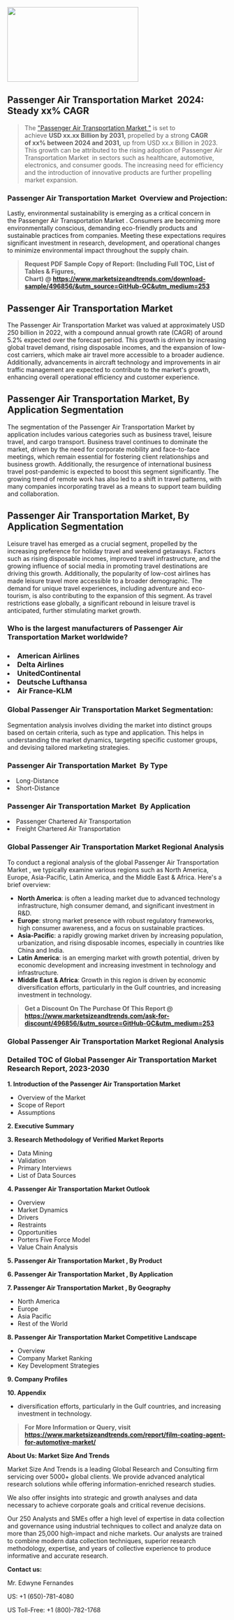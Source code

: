 <p><img class="alignnone size-medium wp-image-20088" src="https://ffe5etoiles.com/wp-content/uploads/2024/12/MST1-300x171.png" alt="" width="300" height="171" /></p><h2 id="ember46" class="ember-view reader-text-block__heading-2">Passenger Air Transportation Market &nbsp;2024: Steady&nbsp;xx% CAGR</h2><blockquote id="ember47" class="ember-view reader-text-block__blockquote">The&nbsp;<a class="app-aware-link " href="https://www.marketsizeandtrends.com/download-sample/496856/&utm_source=GitHub-GC&utm_medium=253" target="_blank" data-test-app-aware-link="">"Passenger Air Transportation Market "</a>&nbsp;is set to achieve&nbsp;<strong>USD&nbsp;xx.xx&nbsp;Billion by 2031,</strong>&nbsp;propelled by a strong&nbsp;<strong>CAGR of&nbsp;xx% between 2024 and 2031,</strong>&nbsp;up from USD xx.x Billion in 2023. This growth can be attributed to the rising adoption of&nbsp;Passenger Air Transportation Market &nbsp;in sectors such as healthcare, automotive, electronics, and consumer goods. The increasing need for efficiency and the introduction of innovative products are further propelling market expansion.</blockquote><h3 id="ember48" class="ember-view reader-text-block__heading-3">Passenger Air Transportation Market &nbsp;Overview and Projection:</h3><p id="ember49" class="ember-view reader-text-block__paragraph">Lastly, environmental sustainability is emerging as a critical concern in the&nbsp;Passenger Air Transportation Market . Consumers are becoming more environmentally conscious, demanding eco-friendly products and sustainable practices from companies. Meeting these expectations requires significant investment in research, development, and operational changes to minimize environmental impact throughout the supply chain.</p><blockquote id="ember50" class="ember-view reader-text-block__blockquote"><strong>Request PDF Sample Copy of Report: (Including Full TOC, List of Tables &amp; Figures, Chart)&nbsp;@&nbsp;<strong><a href="https://www.marketsizeandtrends.com/download-sample/496856/&utm_source=GitHub-GC&utm_medium=253" target="_blank">https://www.marketsizeandtrends.com/download-sample/496856/&utm_source=GitHub-GC&utm_medium=253</a></strong></strong></blockquote><h3 class=""> <h2>Passenger Air Transportation Market</h2><p>The Passenger Air Transportation Market was valued at approximately USD 250 billion in 2022, with a compound annual growth rate (CAGR) of around 5.2% expected over the forecast period. This growth is driven by increasing global travel demand, rising disposable incomes, and the expansion of low-cost carriers, which make air travel more accessible to a broader audience. Additionally, advancements in aircraft technology and improvements in air traffic management are expected to contribute to the market's growth, enhancing overall operational efficiency and customer experience.</p><h2>Passenger Air Transportation Market, By Application Segmentation</h2><p>The segmentation of the Passenger Air Transportation Market by application includes various categories such as business travel, leisure travel, and cargo transport. Business travel continues to dominate the market, driven by the need for corporate mobility and face-to-face meetings, which remain essential for fostering client relationships and business growth. Additionally, the resurgence of international business travel post-pandemic is expected to boost this segment significantly. The growing trend of remote work has also led to a shift in travel patterns, with many companies incorporating travel as a means to support team building and collaboration.</p><h2>Passenger Air Transportation Market, By Application Segmentation</h2><p>Leisure travel has emerged as a crucial segment, propelled by the increasing preference for holiday travel and weekend getaways. Factors such as rising disposable incomes, improved travel infrastructure, and the growing influence of social media in promoting travel destinations are driving this growth. Additionally, the popularity of low-cost airlines has made leisure travel more accessible to a broader demographic. The demand for unique travel experiences, including adventure and eco-tourism, is also contributing to the expansion of this segment. As travel restrictions ease globally, a significant rebound in leisure travel is anticipated, further stimulating market growth.</p></h3><h3 id="" class="">Who is the largest manufacturers of&nbsp;Passenger Air Transportation Market worldwide?</h3><h3 class=""></Li><Li>American Airlines</Li><Li> Delta Airlines</Li><Li> UnitedContinental</Li><Li> Deutsche Lufthansa</Li><Li> Air France-KLM</h3><h3 id="ember53" class="ember-view reader-text-block__heading-3">Global&nbsp;Passenger Air Transportation Market Segmentation:</h3><p id="ember54" class="ember-view reader-text-block__paragraph">Segmentation analysis involves dividing the market into distinct groups based on certain criteria, such as type and application. This helps in understanding the market dynamics, targeting specific customer groups, and devising tailored marketing strategies.</p><h3 id="" class="">Passenger Air Transportation Market &nbsp;By Type</h3><p></Li><Li>Long-Distance</Li><Li> Short-Distance</p><h3 id="" class="">Passenger Air Transportation Market &nbsp;By Application</h3><p class=""></Li><Li>Passenger Chartered Air Transportation</Li><Li> Freight Chartered Air Transportation</p><h3 id="ember62" class="ember-view reader-text-block__heading-3">Global Passenger Air Transportation Market Regional Analysis</h3><p id="ember63" class="ember-view reader-text-block__paragraph">To conduct a regional analysis of the global Passenger Air Transportation Market , we typically examine various regions such as North America, Europe, Asia-Pacific, Latin America, and the Middle East &amp; Africa. Here's a brief overview:</p><ul><li><strong>North America</strong>: is often a leading market due to advanced technology infrastructure, high consumer demand, and significant investment in R&amp;D.</li><li><strong>Europe</strong>: strong market presence with robust regulatory frameworks, high consumer awareness, and a focus on sustainable practices.</li><li><strong>Asia-Pacific</strong>: a rapidly growing market driven by increasing population, urbanization, and rising disposable incomes, especially in countries like China and India.</li><li><strong>Latin America</strong>: is an emerging market with growth potential, driven by economic development and increasing investment in technology and infrastructure.</li><li><strong>Middle East &amp; Africa</strong>: Growth in this region is driven by economic diversification efforts, particularly in the Gulf countries, and increasing investment in technology.</li></ul><blockquote id="ember61" class="ember-view reader-text-block__blockquote"><strong>Get a Discount On The Purchase Of This Report @ <strong><a href="https://html-cleaner.com/" target="">https://www.marketsizeandtrends.com/ask-for-discount/496856/&utm_source=GitHub-GC&utm_medium=253</a></strong></strong></blockquote><h3 id="ember62" class="ember-view reader-text-block__heading-3">Global Passenger Air Transportation Market Regional Analysis</h3><h3 id="" class="">Detailed TOC of Global Passenger Air Transportation Market Research Report, 2023-2030</h3><p id="" class=""><strong>1. Introduction of the Passenger Air Transportation Market </strong></p><ul><li>Overview of the Market</li><li>Scope of Report</li><li>Assumptions</li></ul><p id="" class=""><strong>2. Executive Summary</strong></p><p id="" class=""><strong>3. Research Methodology of Verified Market Reports</strong></p><ul><li>Data Mining</li><li>Validation</li><li>Primary Interviews</li><li>List of Data Sources</li></ul><p id="" class=""><strong>4. Passenger Air Transportation Market Outlook</strong></p><ul><li>Overview</li><li>Market Dynamics</li><li>Drivers</li><li>Restraints</li><li>Opportunities</li><li>Porters Five Force Model</li><li>Value Chain Analysis</li></ul><p id="" class=""><strong>5. Passenger Air Transportation Market , By Product</strong></p><p id="" class=""><strong>6. Passenger Air Transportation Market , By Application</strong></p><p id="" class=""><strong>7. Passenger Air Transportation Market , By Geography</strong></p><ul><li>North America</li><li>Europe</li><li>Asia Pacific</li><li>Rest of the World</li></ul><p id="" class=""><strong>8. Passenger Air Transportation Market Competitive Landscape</strong></p><ul><li>Overview</li><li>Company Market Ranking</li><li>Key Development Strategies</li></ul><p id="" class=""><strong>9. Company Profiles</strong></p><p id="" class=""><strong>10. Appendix</strong></p><ul><li>diversification efforts, particularly in the Gulf countries, and increasing investment in technology.</li></ul><blockquote id="ember65" class="ember-view reader-text-block__blockquote"><strong>For More Information or Query, visit <strong><strong><a href="https://html-cleaner.com/" target="">https://www.marketsizeandtrends.com/report/film-coating-agent-for-automotive-market/</a></strong></strong></strong></blockquote><p id="" class=""><strong>About Us: Market Size And Trends</strong></p><p id="" class="">Market Size And Trends is a leading Global Research and Consulting firm servicing over 5000+ global clients. We provide advanced analytical research solutions while offering information-enriched research studies.</p><p id="" class="">We also offer insights into strategic and growth analyses and data necessary to achieve corporate goals and critical revenue decisions.</p><p id="" class="">Our 250 Analysts and SMEs offer a high level of expertise in data collection and governance using industrial techniques to collect and analyze data on more than 25,000 high-impact and niche markets. Our analysts are trained to combine modern data collection techniques, superior research methodology, expertise, and years of collective experience to produce informative and accurate research.</p><p id="" class=""><strong>Contact us:</strong></p><p id="" class="">Mr. Edwyne Fernandes</p><p id="" class="">US: +1 (650)-781-4080</p><p id="" class="">US Toll-Free: +1 (800)-782-1768</p>
